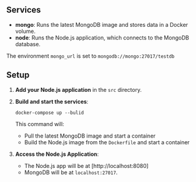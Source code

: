 
## Services

- **mongo**: Runs the latest MongoDB image and stores data in a Docker volume.
- **node**: Runs the Node.js application, which connects to the MongoDB database.

The environment `mongo_url` is set to `mongodb://mongo:27017/testdb`

## Setup

1. **Add your Node.js application** in the `src` directory.

2. **Build and start the services**:
    ```
    docker-compose up --bulid
    ```

    This command will:
    - Pull the latest MongoDB image and start a container
    - Build the Node.js image from the `Dockerfile` and start a container

3. **Access the Node.js Application**:
    - The Node.js app will be at [http://localhost:8080]
    - MongoDB will be  at `localhost:27017`.



